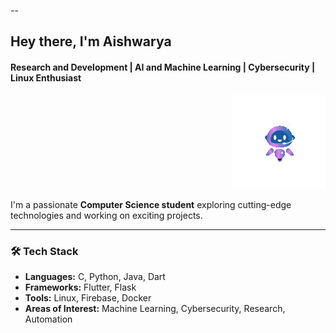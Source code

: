 --

## Hey there, I'm **Aishwarya**  
#### Research and Development | AI and Machine Learning | Cybersecurity | Linux Enthusiast  

<!-- Robo GIF -->
<p align="right">
  <img src="https://raw.githubusercontent.com/thatavidreader/thatavidreader/main/robot.gif" alt="Cute Robo" width="150">
</p>

I'm a passionate **Computer Science student** exploring cutting-edge technologies and working on exciting projects.

---

### 🛠️ Tech Stack
- **Languages:** C, Python, Java, Dart  
- **Frameworks:** Flutter, Flask  
- **Tools:** Linux, Firebase, Docker  
- **Areas of Interest:** Machine Learning, Cybersecurity, Research, Automation

